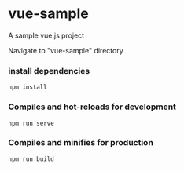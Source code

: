 # vue-sample

A sample vue.js project

Navigate to "vue-sample" directory

### install  dependencies
```
npm install
```

### Compiles and hot-reloads for development
```
npm run serve
```

### Compiles and minifies for production
```
npm run build

